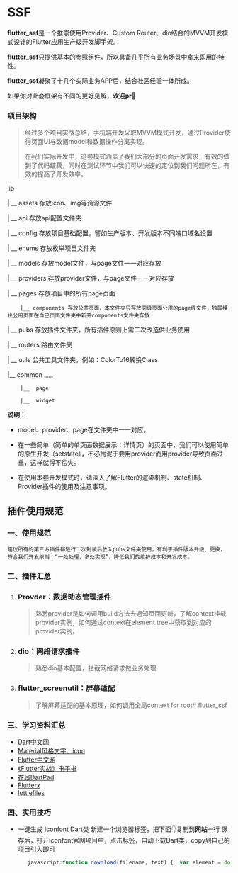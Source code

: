 # SSF
**flutter_ssf**是一个推崇使用Provider、Custom Router、dio结合的MVVM开发模式设计的Flutter应用生产级开发脚手架。

**flutter_ssf**只提供基本的参照组件，所以具备几乎所有业务场景中拿来即用的特性。

**flutter_ssf**凝聚了十几个实际业务APP后，结合社区经验一体所成。

如果你对此套框架有不同的更好见解，**欢迎pr👏**

###  项目架构

> 	经过多个项目实战总结，手机端开发采取MVVM模式开发，通过Provider使得页面UI与数据model和数据操作分离实现。
>
> 	在我们实际开发中，这套模式涵盖了我们大部分的页面开发需求，有效的做到了代码结藕，同时在测试环节中我们可以快速的定位到我们问题所在，有效的提高了开发效率。

lib

| __ assets 存放icon、img等资源文件

| __ api 存放api配置文件夹

| __ config 存放项目基础配置，譬如生产版本、开发版本不同端口域名设置

| __ enums 存放枚举项目文件夹

| __ models 存放model文件，与page文件一一对应存放

| __ providers 存放provider文件，与page文件一一对应存放

| __ pages 存放项目中的所有page页面

		|__ components 存放公共页面，本文件夹只存放同级页面公用的page级文件，独属模块公用页面在自己页面文件夹中新开components文件夹存放

| __ pubs 存放插件文件夹，所有插件原则上需二次改造供业务使用

| __ routers 路由文件夹

| __ utils 公共工具文件夹，例如：ColorTo16转换Class

|__ common 。。。

		|__  page

		|__  widget

**说明**：

- model、provider、page在文件夹中一一对应。

- 在一些简单（简单的单页面数据展示：详情页）的页面中，我们可以使用简单的原生开发（setstate），不必拘泥于要用provider而用provider导致页面过重，这样就得不偿失。

- 在使用本套开发模式时，请深入了解Flutter的渲染机制、state机制、Provider插件的使用及注意事项。

## 插件使用规范

### 一、使用规范

	建议所有的第三方插件都进行二次封装后放入pubs文件夹使用，有利于插件版本升级、更换，符合我们开发原则：“一处处理，多处实现”，降低我们的维护成本和开发成本。

### 二、插件汇总

1. ### Provder：数据动态管理插件

   > 熟悉provider是如何调用build方法去通知页面更新，了解context挂载provider实例，如何通过context在element tree中获取到对应的provider实例。

2. ### dio：网络请求插件

   >  熟悉dio基本配置，拦截网络请求做业务处理

3. ### flutter_screenutil：屏幕适配

   > 了解屏幕适配的基本原理，如何调用全局context for root# flutter_ssf
   
### 三、学习资料汇总

- [Dart中文网](https://dart.cn/guides)
- [Material风格文字、icon](https://fonts.google.com/?selected=Material+Icons:account_balance)
- [Flutter中文网](https://flutter.cn/)
- [《Flutter实战》电子书](https://book.flutterchina.club/)
- [在线DartPad](https://dartpad.cn/)
- [Flutterx](https://flutterx.com/)
- [lottiefiles](https://lottiefiles.com/)


### 四、实用技巧

- 一键生成 Iconfont Dart类
  新建一个浏览器标签，把下面👇复制到**网站**一行
  保存后，打开Iconfont官网项目中，点击标签，自动下载Dart类，copy到自己的项目引入即可
   ```javascript 
      javascript:function download(filename, text) {  var element = document.createElement('a');  element.setAttribute('href', 'data:text/plain;charset=utf-8,' + encodeURIComponent(text));  element.setAttribute('download', filename);  element.style.display = 'none';  document.body.appendChild(element);  element.click();  document.body.removeChild(element);}function toHump(name) {name = name.replace(/\s+/g,"-");    return name.replace(/\-(\w)/g, function(all, letter){        return letter.toUpperCase();    });}function getFlutterClass(){var str = "import 'package:flutter/widgets.dart';\r\n\r\n";str += "class IconFontIcons {\r\n";var arr = document.querySelectorAll(".icon-item");for (var i = arr.length - 1; i >= 0; i--) {var item = arr[i];var item_name = toHump(item.querySelectorAll(".icon-code")[1].textContent);var item_code = item.querySelectorAll(".icon-code")[0].textContent.replace(/\&\#/g,"0");item_code = item_code.replace(/\;/g,"");str += "    static const IconData "+item_name+" = IconData("+item_code+",fontFamily:'IconFontIcons');";str += "\r\n";}str += "}";return str;}  download("IconFontIcons.dart",getFlutterClass());
   ```
